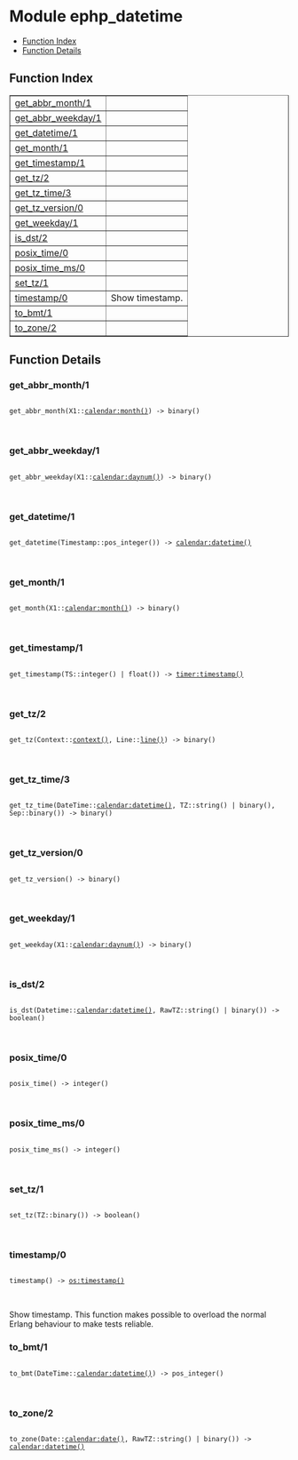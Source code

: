 

# Module ephp_datetime #
* [Function Index](#index)
* [Function Details](#functions)

<a name="index"></a>

## Function Index ##


<table width="100%" border="1" cellspacing="0" cellpadding="2" summary="function index"><tr><td valign="top"><a href="#get_abbr_month-1">get_abbr_month/1</a></td><td></td></tr><tr><td valign="top"><a href="#get_abbr_weekday-1">get_abbr_weekday/1</a></td><td></td></tr><tr><td valign="top"><a href="#get_datetime-1">get_datetime/1</a></td><td></td></tr><tr><td valign="top"><a href="#get_month-1">get_month/1</a></td><td></td></tr><tr><td valign="top"><a href="#get_timestamp-1">get_timestamp/1</a></td><td></td></tr><tr><td valign="top"><a href="#get_tz-2">get_tz/2</a></td><td></td></tr><tr><td valign="top"><a href="#get_tz_time-3">get_tz_time/3</a></td><td></td></tr><tr><td valign="top"><a href="#get_tz_version-0">get_tz_version/0</a></td><td></td></tr><tr><td valign="top"><a href="#get_weekday-1">get_weekday/1</a></td><td></td></tr><tr><td valign="top"><a href="#is_dst-2">is_dst/2</a></td><td></td></tr><tr><td valign="top"><a href="#posix_time-0">posix_time/0</a></td><td></td></tr><tr><td valign="top"><a href="#posix_time_ms-0">posix_time_ms/0</a></td><td></td></tr><tr><td valign="top"><a href="#set_tz-1">set_tz/1</a></td><td></td></tr><tr><td valign="top"><a href="#timestamp-0">timestamp/0</a></td><td>Show timestamp.</td></tr><tr><td valign="top"><a href="#to_bmt-1">to_bmt/1</a></td><td></td></tr><tr><td valign="top"><a href="#to_zone-2">to_zone/2</a></td><td></td></tr></table>


<a name="functions"></a>

## Function Details ##

<a name="get_abbr_month-1"></a>

### get_abbr_month/1 ###

<pre><code>
get_abbr_month(X1::<a href="calendar.md#type-month">calendar:month()</a>) -&gt; binary()
</code></pre>
<br />

<a name="get_abbr_weekday-1"></a>

### get_abbr_weekday/1 ###

<pre><code>
get_abbr_weekday(X1::<a href="calendar.md#type-daynum">calendar:daynum()</a>) -&gt; binary()
</code></pre>
<br />

<a name="get_datetime-1"></a>

### get_datetime/1 ###

<pre><code>
get_datetime(Timestamp::pos_integer()) -&gt; <a href="calendar.md#type-datetime">calendar:datetime()</a>
</code></pre>
<br />

<a name="get_month-1"></a>

### get_month/1 ###

<pre><code>
get_month(X1::<a href="calendar.md#type-month">calendar:month()</a>) -&gt; binary()
</code></pre>
<br />

<a name="get_timestamp-1"></a>

### get_timestamp/1 ###

<pre><code>
get_timestamp(TS::integer() | float()) -&gt; <a href="timer.md#type-timestamp">timer:timestamp()</a>
</code></pre>
<br />

<a name="get_tz-2"></a>

### get_tz/2 ###

<pre><code>
get_tz(Context::<a href="#type-context">context()</a>, Line::<a href="#type-line">line()</a>) -&gt; binary()
</code></pre>
<br />

<a name="get_tz_time-3"></a>

### get_tz_time/3 ###

<pre><code>
get_tz_time(DateTime::<a href="calendar.md#type-datetime">calendar:datetime()</a>, TZ::string() | binary(), Sep::binary()) -&gt; binary()
</code></pre>
<br />

<a name="get_tz_version-0"></a>

### get_tz_version/0 ###

<pre><code>
get_tz_version() -&gt; binary()
</code></pre>
<br />

<a name="get_weekday-1"></a>

### get_weekday/1 ###

<pre><code>
get_weekday(X1::<a href="calendar.md#type-daynum">calendar:daynum()</a>) -&gt; binary()
</code></pre>
<br />

<a name="is_dst-2"></a>

### is_dst/2 ###

<pre><code>
is_dst(Datetime::<a href="calendar.md#type-datetime">calendar:datetime()</a>, RawTZ::string() | binary()) -&gt; boolean()
</code></pre>
<br />

<a name="posix_time-0"></a>

### posix_time/0 ###

<pre><code>
posix_time() -&gt; integer()
</code></pre>
<br />

<a name="posix_time_ms-0"></a>

### posix_time_ms/0 ###

<pre><code>
posix_time_ms() -&gt; integer()
</code></pre>
<br />

<a name="set_tz-1"></a>

### set_tz/1 ###

<pre><code>
set_tz(TZ::binary()) -&gt; boolean()
</code></pre>
<br />

<a name="timestamp-0"></a>

### timestamp/0 ###

<pre><code>
timestamp() -&gt; <a href="os.md#type-timestamp">os:timestamp()</a>
</code></pre>
<br />

Show timestamp. This function makes possible to overload the normal
Erlang behaviour to make tests reliable.

<a name="to_bmt-1"></a>

### to_bmt/1 ###

<pre><code>
to_bmt(DateTime::<a href="calendar.md#type-datetime">calendar:datetime()</a>) -&gt; pos_integer()
</code></pre>
<br />

<a name="to_zone-2"></a>

### to_zone/2 ###

<pre><code>
to_zone(Date::<a href="calendar.md#type-date">calendar:date()</a>, RawTZ::string() | binary()) -&gt; <a href="calendar.md#type-datetime">calendar:datetime()</a>
</code></pre>
<br />


